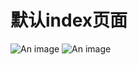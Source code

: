 # 默认index页面


![An image](/doc/assets/logo.png)
<img :src="$withBase('/assets/logo.png')" alt="An image">

